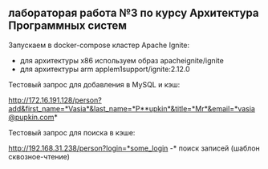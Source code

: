 ## лабораторая работа №3 по курсу Архитектура Программных систем


Запускаем в docker-compose кластер Apache Ignite:

- для архитектуры x86 используем образ apacheignite/ignite
- для архитектуры arm applem1support/ignite:2.12.0


Тестовый запрос для добавления в MySQL и кэш:

http://172.16.191.128/person?add&first_name=*Vasia*&last_name=*P**upkin*&title=*Mr*&email=*vasia@pupkin.com*

Тестовый запрос для поиска в кэше:

http://192.168.31.238/person?login=*some_login -* поиск записей (шаблон сквозное-чтение)
